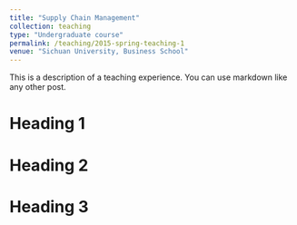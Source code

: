 ```yaml
---
title: "Supply Chain Management"
collection: teaching
type: "Undergraduate course"
permalink: /teaching/2015-spring-teaching-1
venue: "Sichuan University, Business School"
---
```


This is a description of a teaching experience. You can use markdown like any other post.

Heading 1
======

Heading 2
======

Heading 3
======
